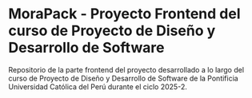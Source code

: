 # MoraPack - Proyecto Frontend del curso de Proyecto de Diseño y Desarrollo de Software
Repositorio de la parte frontend del proyecto desarrollado a lo largo del curso de Proyecto de Diseño y Desarrollo de Software de la Pontificia Universidad Católica del Perú durante el ciclo 2025-2.
